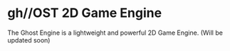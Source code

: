 # gh//OST 2D Game Engine
The Ghost Engine is a lightweight and powerful 2D Game Engine.
(Will be updated soon)
